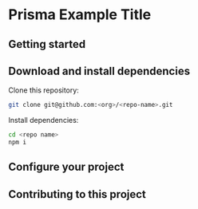 # Prisma Example Title

## Getting started

## Download and install dependencies

Clone this repository:

```bash
git clone git@github.com:<org>/<repo-name>.git
```

Install dependencies:

```bash
cd <repo name>
npm i
```

## Configure your project

## Contributing to this project
